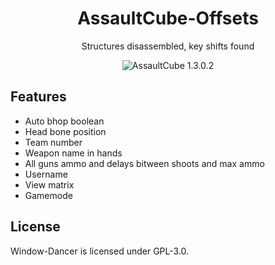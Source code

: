 <h1 align="center">
  AssaultCube-Offsets
</h1>
<p align="center">
  Structures disassembled, key shifts found
</p>

<p align="center">
  <a style="text-decoration:none">
    <img src="https://img.shields.io/badge/AssaultCube 1.3.0.2-blue?color=00B16A" alt="AssaultCube 1.3.0.2"/>
  </a>
</p>


## Features
* Auto bhop boolean
* Head bone position
* Team number
* Weapon name in hands
* All guns ammo and delays bitween shoots and max ammo
* Username
* View matrix
* Gamemode

    
## License
Window-Dancer is licensed under GPL-3.0.